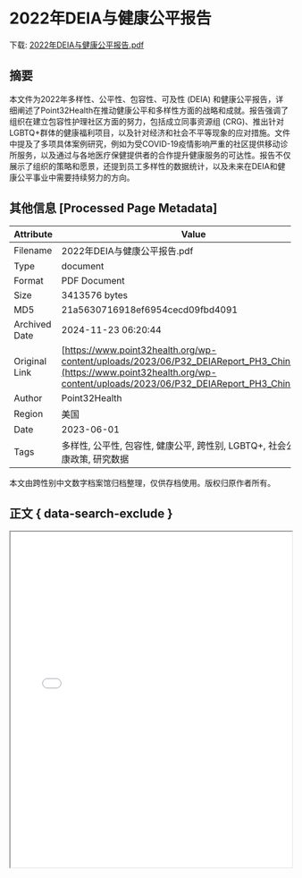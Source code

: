 # 2022年DEIA与健康公平报告

<!-- tcd_download_link -->
下载: <a href="../2022年DEIA与健康公平报告.pdf" download>2022年DEIA与健康公平报告.pdf</a>
<!-- tcd_download_link_end -->

## 摘要

<!-- tcd_abstract -->
本文件为2022年多样性、公平性、包容性、可及性 (DEIA) 和健康公平报告，详细阐述了Point32Health在推动健康公平和多样性方面的战略和成就。报告强调了组织在建立包容性护理社区方面的努力，包括成立同事资源组 (CRG)、推出针对LGBTQ+群体的健康福利项目，以及针对经济和社会不平等现象的应对措施。文件中提及了多项具体案例研究，例如为受COVID-19疫情影响严重的社区提供移动诊所服务，以及通过与各地医疗保健提供者的合作提升健康服务的可达性。报告不仅展示了组织的策略和愿景，还提到员工多样性的数据统计，以及未来在DEIA和健康公平事业中需要持续努力的方向。

<!-- tcd_abstract_end -->

## 其他信息 [Processed Page Metadata]

| Attribute       | Value                                  |
|-----------------|----------------------------------------|
| Filename        | 2022年DEIA与健康公平报告.pdf                             |
| Type            | document                                 |
| Format          | PDF Document                               |
| Size            | 3413576 bytes                           |
| MD5             | 21a5630716918ef6954cecd09fbd4091                                  |
| Archived Date   | 2024-11-23 06:20:44                             |
| Original Link   | [https://www.point32health.org/wp-content/uploads/2023/06/P32_DEIAReport_PH3_Chinese.pdf](https://www.point32health.org/wp-content/uploads/2023/06/P32_DEIAReport_PH3_Chinese.pdf)                         |
| Author          | Point32Health                               |
| Region          | 美国                               |
| Date            | 2023-06-01                                 |
| Tags            | 多样性, 公平性, 包容性, 健康公平, 跨性别, LGBTQ+, 社会公正, 健康政策, 研究数据                                 |

本文由跨性别中文数字档案馆归档整理，仅供存档使用。版权归原作者所有。


## 正文 { data-search-exclude }

<!-- tcd_main_text -->
<iframe src="../2022年DEIA与健康公平报告.pdf" width="100%" height="600px">
    <p>无法显示PDF，请下载查看。</p>
</iframe>
<!-- tcd_main_text_end -->

